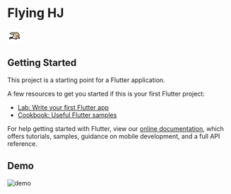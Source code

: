 # Flying HJ
![](https://github.com/BreadKey/flying-hj/blob/main/assets/hj/frame1.png?raw=true)

## Getting Started

This project is a starting point for a Flutter application.

A few resources to get you started if this is your first Flutter project:

- [Lab: Write your first Flutter app](https://flutter.dev/docs/get-started/codelab)
- [Cookbook: Useful Flutter samples](https://flutter.dev/docs/cookbook)

For help getting started with Flutter, view our
[online documentation](https://flutter.dev/docs), which offers tutorials,
samples, guidance on mobile development, and a full API reference.

## Demo
![demo](https://user-images.githubusercontent.com/37973204/95986515-1876fd80-0e61-11eb-8151-e888b97e3b44.gif)

